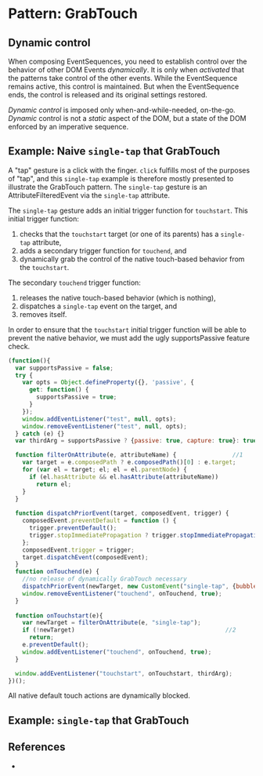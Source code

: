 # Pattern: GrabTouch

## Dynamic control

When composing EventSequences, you need to establish control over the behavior of other 
DOM Events *dynamically*.
It is only when *activated* that the patterns take control of the other events.
While the EventSequence remains active, this control is maintained. 
But when the EventSequence ends, the control is released and its original settings restored.

*Dynamic control* is imposed only when-and-while-needed, on-the-go.
*Dynamic* control is not a *static* aspect of the DOM, but 
a state of the DOM enforced by an imperative sequence.

## Example: Naive `single-tap` that GrabTouch

A "tap" gesture is a click with the finger. `click` fulfills most of the purposes of "tap", 
and this `single-tap` example is therefore mostly presented to illustrate the GrabTouch pattern.
The `single-tap` gesture is an AttributeFilteredEvent via the `single-tap` attribute.

The `single-tap` gesture adds an initial trigger function for `touchstart`.
This initial trigger function:
1. checks that the `touchstart` target (or one of its parents) has a `single-tap` attribute,
2. adds a secondary trigger function for `touchend`, and
3. dynamically grab the control of the native touch-based behavior from the `touchstart`.

The secondary `touchend` trigger function:
1. releases the native touch-based behavior (which is nothing),
2. dispatches a `single-tap` event on the target, and
3. removes itself.

In order to ensure that the `touchstart` initial trigger function will be able to prevent the
native behavior, we must add the ugly supportsPassive feature check.

```javascript
(function(){
  var supportsPassive = false;
  try {
    var opts = Object.defineProperty({}, 'passive', {
      get: function() {
        supportsPassive = true;
      }
    });
    window.addEventListener("test", null, opts);
    window.removeEventListener("test", null, opts);
  } catch (e) {}
  var thirdArg = supportsPassive ? {passive: true, capture: true}: true;

  function filterOnAttribute(e, attributeName) {                //1
    var target = e.composedPath ? e.composedPath()[0] : e.target;
    for (var el = target; el; el = el.parentNode) {
      if (el.hasAttribute && el.hasAttribute(attributeName))
        return el;
    }
  }
  
  function dispatchPriorEvent(target, composedEvent, trigger) {   
    composedEvent.preventDefault = function () {                  
      trigger.preventDefault();
      trigger.stopImmediatePropagation ? trigger.stopImmediatePropagation() : trigger.stopPropagation();
    };
    composedEvent.trigger = trigger;                              
    target.dispatchEvent(composedEvent);                   
  }
  function onTouchend(e) {
    //no release of dynamically GrabTouch necessary
    dispatchPriorEvent(newTarget, new CustomEvent("single-tap", {bubbles: true, composed: true}), e);    
    window.removeEventListener("touchend", onTouchend, true);
  }
  
  function onTouchstart(e){
    var newTarget = filterOnAttribute(e, "single-tap");
    if (!newTarget)                                           //2
      return;
    e.preventDefault();
    window.addEventListener("touchend", onTouchend, true);
  }

  window.addEventListener("touchstart", onTouchstart, thirdArg);
})();
```
All native default touch actions are dynamically blocked. 

## Example: `single-tap` that GrabTouch


## References

 * 